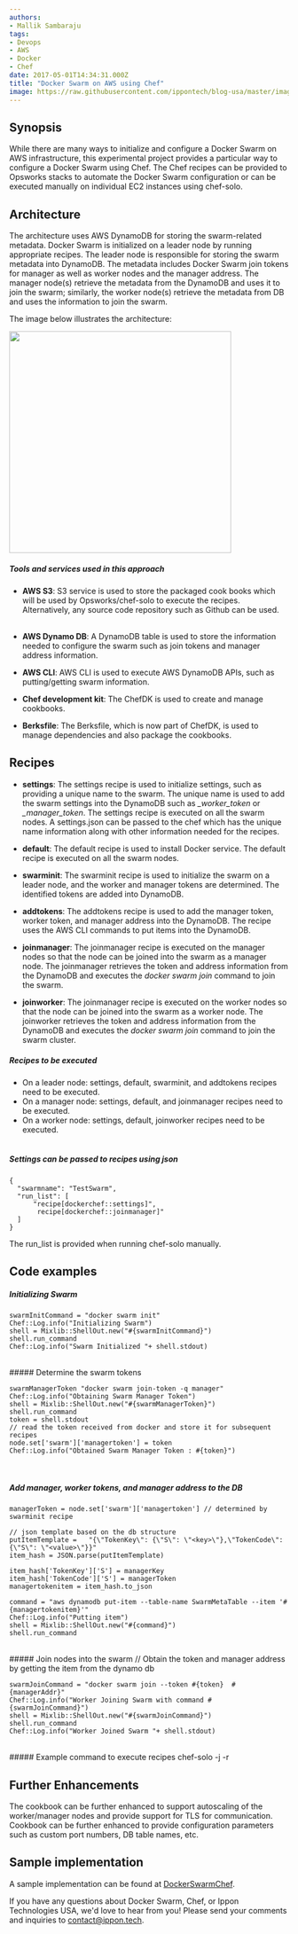 ```yaml
---
authors:
- Mallik Sambaraju
tags:
- Devops
- AWS
- Docker
- Chef
date: 2017-05-01T14:34:31.000Z
title: "Docker Swarm on AWS using Chef"
image: https://raw.githubusercontent.com/ippontech/blog-usa/master/images/2017/04/Docker-Swarm-on-AWS-Blog.png
---
```


## Synopsis

While there are many ways to initialize and configure a Docker Swarm on AWS infrastructure, this experimental project provides a particular way to configure a Docker Swarm using Chef. The Chef recipes can be provided to Opsworks stacks to automate the Docker Swarm configuration or can be executed manually on individual EC2 instances using chef-solo.

## Architecture

The architecture uses AWS DynamoDB for storing the swarm-related metadata. Docker Swarm is initialized on a leader node by running appropriate recipes. The leader node is responsible for storing the swarm metadata into DynamoDB. The metadata includes Docker Swarm join tokens for manager as well as worker nodes and the manager address. The manager node(s) retrieve the metadata from the DynamoDB and uses it to join the swarm; similarly, the worker node(s) retrieve the metadata from DB and uses the information to join the swarm.

The image below illustrates the architecture:

<img src="https://raw.githubusercontent.com/msambaraju/DockerSwarmChef/master/DockerSwarm.jpg" width="400" height="400" />

##### Tools and services used in this approach

* **AWS S3**:  S3 service is used to store the packaged cook books which will be used by Opsworks/chef-solo to execute the recipes. Alternatively, any source code repository such as Github can be used. <br><br>

* **AWS Dynamo DB**:  A DynamoDB table is used to store the information needed to configure the swarm such as join tokens and manager address information. <br>

* **AWS CLI**: AWS CLI is used to execute AWS DynamoDB APIs, such as putting/getting swarm information. <br>

* **Chef development kit**:  The ChefDK is used to create and manage cookbooks. <br>

* **Berksfile**: The Berksfile, which is now part of ChefDK, is used to manage dependencies and also package the cookbooks.

## Recipes
* **settings**: The settings recipe is used to initialize settings, such as providing a unique name to the swarm. The unique name is used to add the swarm settings into the DynamoDB such as *<uniquename>_worker_token* or *<uniauename>_manager_token*. The settings recipe is executed on all the swarm nodes. A settings.json can be passed to the chef which has the unique name information along with other information needed for the recipes. <br>

* **default**: The default recipe is used to install Docker service. The default recipe is executed on all the swarm nodes. <br>

* **swarminit**: The swarminit recipe is used to initialize the swarm on a leader node, and the worker and manager tokens are determined. The identified tokens are added into DynamoDB. <br>

* **addtokens**: The addtokens recipe is used to add the manager token, worker token, and manager address into the DynamoDB. The recipe uses the AWS CLI commands to put items into the DynamoDB. <br>

* **joinmanager**: The joinmanager recipe is executed on the manager nodes so that the node can be joined into the swarm as a manager node. The joinmanager retrieves the token and address information from the DynamoDB and executes the _docker swarm join_ command to  join the swarm. <br>

* **joinworker**: The joinmanager recipe is executed on the worker nodes so that the node can be joined into the swarm as a worker node. The joinworker retrieves the token and address information from the DynamoDB and executes the _docker swarm join_ command to  join the swarm cluster.

##### Recipes to be executed

* On a leader node: settings, default, swarminit, and addtokens recipes need to be executed.
* On a manager node: settings, default, and joinmanager recipes need to be executed.
* On a worker node: settings, default, joinworker recipes need to be executed.
<br><br>
##### Settings can be passed to recipes using json

	{
	  "swarmname": "TestSwarm",
	  "run_list": [
		  "recipe[dockerchef::settings]",
	       recipe[dockerchef::joinmanager]"
	  ]
	}
The run_list is provided when running chef-solo manually.

## Code examples

##### Initializing Swarm

	swarmInitCommand = "docker swarm init"
	Chef::Log.info("Initializing Swarm")
	shell = Mixlib::ShellOut.new("#{swarmInitCommand}")
	shell.run_command
	Chef::Log.info("Swarm Initialized "+ shell.stdout)

<br>
##### Determine the swarm tokens

	swarmManagerToken "docker swarm join-token -q manager"
	Chef::Log.info("Obtaining Swarm Manager Token")
	shell = Mixlib::ShellOut.new("#{swarmManagerToken}")
	shell.run_command
	token = shell.stdout
	// read the token received from docker and store it for subsequent recipes
	node.set['swarm']['managertoken'] = token
	Chef::Log.info("Obtained Swarm Manager Token : #{token}")

<br>

##### Add manager, worker tokens, and manager address to the DB

    managerToken = node.set['swarm']['managertoken'] // determined by swarminit recipe

    // json template based on the db structure
	putItemTemplate =   "{\"TokenKey\": {\"S\": \"<key>\"},\"TokenCode\":{\"S\": \"<value>\"}}"
	item_hash = JSON.parse(putItemTemplate)

	item_hash['TokenKey']['S'] = managerKey
	item_hash['TokenCode']['S'] = managerToken
	managertokenitem = item_hash.to_json

	command = "aws dynamodb put-item --table-name SwarmMetaTable --item '#{managertokenitem}'"
	Chef::Log.info("Putting item")
	shell = Mixlib::ShellOut.new("#{command}")
	shell.run_command

<br>
##### Join nodes into the swarm
    // Obtain the token and manager address by getting the item from the dynamo db

	swarmJoinCommand = "docker swarm join --token #{token}  #{managerAddr}"
	Chef::Log.info("Worker Joining Swarm with command #{swarmJoinCommand}")
	shell = Mixlib::ShellOut.new("#{swarmJoinCommand}")
	shell.run_command
	Chef::Log.info("Worker Joined Swarm "+ shell.stdout)

<br>
##### Example command to execute recipes
	chef-solo -j <path to json> -r <url to the cookbook tar file>

## Further Enhancements
The cookbook can be further enhanced to support autoscaling of the worker/manager nodes and provide support for TLS for communication. Cookbook can be further enhanced to provide configuration parameters such as custom port numbers, DB table names, etc.

## Sample implementation
A sample implementation can be found at <a href="https://github.com/msambaraju/DockerSwarmChef">DockerSwarmChef</a>.

If you have any questions about Docker Swarm, Chef, or Ippon Technologies USA, we'd love to hear from you! Please send your comments and inquiries to [contact@ippon.tech](mailto:contact@ippon.tech).
